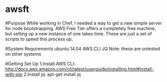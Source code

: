 # awsft
#Purpose
While working in Chef, I needed a way to get a new simple server for node bootstrapping. AWS Free Tier offers a completely free machine, but setting up a new instance of one takes time. These are just a set of scripts to speed this process up.

#System Requirements
  ubuntu 14.04
  AWS CLI
  JQ
  Note: these are untested on other systems

#Getting Set Up
1.Install AWS CLI: http://docs.aws.amazon.com/cli/latest/userguide/installing.html#install-with-pip
2.Install jq: apt-get install jq


